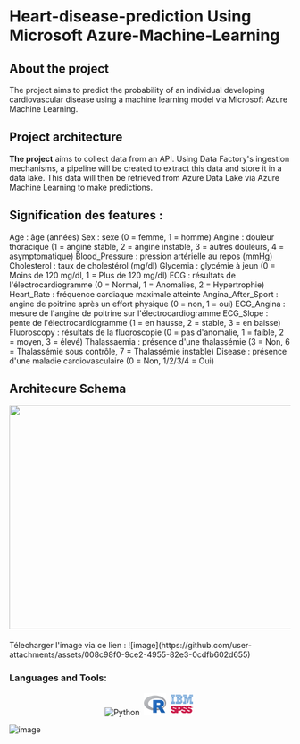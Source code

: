 # Heart-disease-prediction Using Microsoft Azure-Machine-Learning

## About the project
The project aims to predict the probability of an individual developing cardiovascular disease using a machine learning model via Microsoft Azure Machine Learning.

## Project architecture

**The project** aims to collect data from an API. Using Data Factory's ingestion mechanisms, a pipeline will be created to extract this data and store it in a data lake. This data will then be retrieved from Azure Data Lake via Azure Machine Learning to make predictions.



## Signification des features :

Age : âge (années)
Sex : sexe (0 = femme, 1 = homme)
Angine : douleur thoracique (1 = angine stable, 2 = angine instable, 3 = autres douleurs, 4 = asymptomatique)
Blood_Pressure : pression artérielle au repos (mmHg)
Cholesterol : taux de cholestérol (mg/dl)
Glycemia : glycémie à jeun (0 = Moins de 120 mg/dl, 1 = Plus de 120 mg/dl)
ECG : résultats de l'électrocardiogramme (0 = Normal, 1 = Anomalies, 2 = Hypertrophie)
Heart_Rate : fréquence cardiaque maximale atteinte
Angina_After_Sport : angine de poitrine après un effort physique (0 = non, 1 = oui)
ECG_Angina : mesure de l'angine de poitrine sur l'électrocardiogramme
ECG_Slope : pente de l'électrocardiogramme (1 = en hausse, 2 = stable, 3 = en baisse)
Fluoroscopy : résultats de la fluoroscopie (0 = pas d'anomalie, 1 = faible, 2 = moyen, 3 = élevé)
Thalassaemia : présence d'une thalassémie (3 = Non, 6 = Thalassémie sous contrôle, 7 = Thalassémie instable)
Disease : présence d'une maladie cardiovasculaire (0 = Non, 1/2/3/4 = Oui)

## Architecure Schema
<div align="center">
  <img src="https://github.com/user-attachments/assets/008c98f0-9ce2-4955-82e3-0cdfb602d655" width="600" height="400"/>
  
</div><br>
Télecharger l'image via ce lien : ![image](https://github.com/user-attachments/assets/008c98f0-9ce2-4955-82e3-0cdfb602d655)

### Languages and Tools:

<div align="center">
  <img src="https://github.com/user-attachments/assets/750e201c-21e9-42b7-a18b-b98f6c2374a2" title="Azure Data Factory" alt="Python" width="40" height="40"/>&nbsp;
  <img src="https://github.com/devicons/devicon/blob/master/icons/r/r-original.svg" title="R" alt="R" width="40" height="40"/>&nbsp;
  <img src="https://github.com/devicons/devicon/blob/master/icons/spss/spss-original.svg" title="SPSS" alt="SPSS" width="40" height="40"/>&nbsp;
</div>

![image]()

